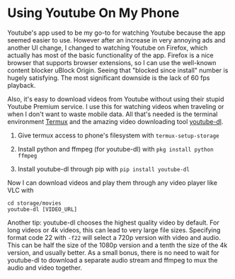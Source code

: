 # Using Youtube On My Phone

Youtube's app used to be my go-to for watching Youtube because the app seemed easier to use. However after an increase in very annoying ads and another UI change, I changed to watching Youtube on Firefox, which actually has most of the basic functionality of the app. Firefox is a nice browser that supports browser extensions, so I can use the well-known content blocker uBlock Origin. Seeing that "blocked since install" number is hugely satisfying. The most significant downside is the lack of 60 fps playback.

Also, it's easy to download videos from Youtube without using their stupid Youtube Premium service. I use this for watching videos when traveling or when I don't want to waste mobile data. All that's needed is the terminal environment [Termux](https://termux.com/) and the amazing video downloading tool [youtube-dl](https://github.com/ytdl-org/youtube-dl). 

1. Give termux access to phone's filesystem with `termux-setup-storage`

2. Install python and ffmpeg (for youtube-dl) with `pkg install python ffmpeg`
    
3. Install youtube-dl through pip with `pip install youtube-dl`
    
Now I can download videos and play them through any video player like VLC with

    cd storage/movies
    youtube-dl [VIDEO_URL]
    
Another tip: youtube-dl chooses the highest quality video by default. For long videos or 4k videos, this can lead to very large file sizes. Specifying format code 22 with `-f22` will select a 720p version with video and audio. This can be half the size of the 1080p version and a tenth the size of the 4k version, and usually better. As a small bonus, there is no need to wait for youtube-dl to download a separate audio stream and ffmpeg to mux the audio and video together.
